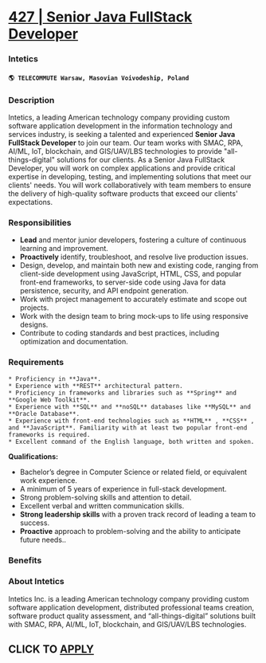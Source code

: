 # [427 | Senior Java FullStack Developer](https://www.remotewlb.com/apply/427-senior-java-fullstack-developer)  
### Intetics  
#### `🌎 TELECOMMUTE Warsaw, Masovian Voivodeship, Poland`  

### **Description**

Intetics, a leading American technology company providing custom software application development in the information technology and services industry, is seeking a talented and experienced **Senior Java FullStack Developer** to join our team. Our team works with SMAC, RPA, AI/ML, IoT, blockchain, and GIS/UAV/LBS technologies to provide "all-things-digital" solutions for our clients. As a Senior Java FullStack Developer, you will work on complex applications and provide critical expertise in developing, testing, and implementing solutions that meet our clients' needs. You will work collaboratively with team members to ensure the delivery of high-quality software products that exceed our clients' expectations.

### Responsibilities

  * **Lead** and mentor junior developers, fostering a culture of continuous learning and improvement.
  * **Proactively** identify, troubleshoot, and resolve live production issues.
  * Design, develop, and maintain both new and existing code, ranging from client-side development using JavaScript, HTML, CSS, and popular front-end frameworks, to server-side code using Java for data persistence, security, and API endpoint generation.
  * Work with project management to accurately estimate and scope out projects.
  * Work with the design team to bring mock-ups to life using responsive designs.
  * Contribute to coding standards and best practices, including optimization and documentation.

### **Requirements**

    * Proficiency in **Java**.
    * Experience with **REST** architectural pattern.
    * Proficiency in frameworks and libraries such as **Spring** and **Google Web Toolkit**.
    * Experience with **SQL** and **noSQL** databases like **MySQL** and **Oracle Database**.
    * Experience with front-end technologies such as **HTML** , **CSS** , and **JavaScript**. Familiarity with at least two popular front-end frameworks is required.
    * Excellent command of the English language, both written and spoken.

**Qualifications:**

  * Bachelor’s degree in Computer Science or related field, or equivalent work experience.
  * A minimum of 5 years of experience in full-stack development.
  * Strong problem-solving skills and attention to detail.
  * Excellent verbal and written communication skills.
  * **Strong leadership skills** with a proven track record of leading a team to success.
  * **Proactive** approach to problem-solving and the ability to anticipate future needs..

### **Benefits**

###  **About Intetics**

Intetics Inc. is a leading American technology company providing custom software application development, distributed professional teams creation, software product quality assessment, and “all-things-digital” solutions built with SMAC, RPA, AI/ML, IoT, blockchain, and GIS/UAV/LBS technologies.

  
## CLICK TO [APPLY](https://www.remotewlb.com/apply/427-senior-java-fullstack-developer)

